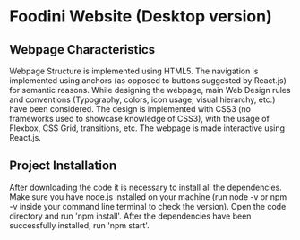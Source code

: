# Foodini Website (Desktop version)
## Webpage Characteristics
Webpage Structure is implemented using HTML5. The navigation is implemented using anchors (as opposed to buttons suggested by React.js) for semantic reasons.
While designing the webpage, main Web Design rules and conventions (Typography, colors, icon usage, visual hierarchy, etc.) have been considered.
The design is implemented with CSS3 (no frameworks used to showcase knowledge of CSS3), with the usage of Flexbox, CSS Grid, transitions, etc. The webpage is made interactive using React.js.

## Project Installation
After downloading the code it is necessary to install all the dependencies. Make sure you have node.js installed on your machine (run node -v or npm -v inside your command line terminal to check the version). Open the code directory and run 'npm install'. After the dependencies have been successfully installed, run 'npm start'.
